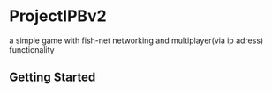 # ProjectIPBv2

a simple game with fish-net networking and multiplayer(via ip adress) functionality 

## Getting Started
